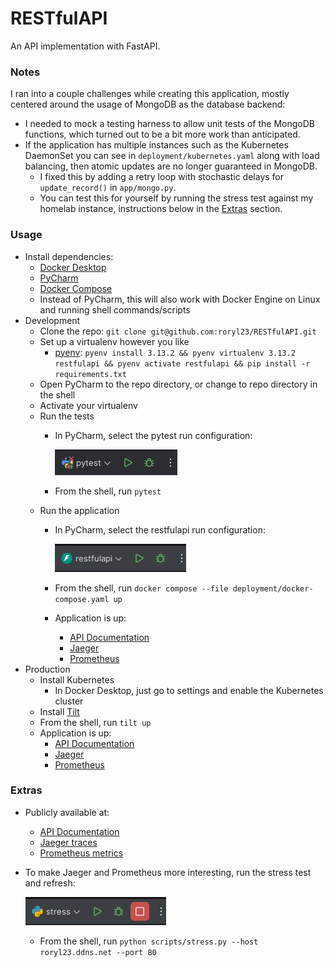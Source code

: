 # RESTfulAPI

An API implementation with FastAPI.

### Notes

I ran into a couple challenges while creating this application,
mostly centered around the usage of MongoDB as the database backend:

* I needed to mock a testing harness to allow unit tests of the MongoDB functions, 
  which turned out to be a bit more work than anticipated. 
* If the application has multiple instances such as the Kubernetes DaemonSet 
  you can see in `deployment/kubernetes.yaml` along with load balancing, 
  then atomic updates are no longer guaranteed in MongoDB. 
  * I fixed this by adding a retry loop with stochastic delays for
    `update_record()` in `app/mongo.py`. 
  * You can test this for yourself
    by running the stress test against my homelab instance, instructions
    below in the [Extras](#extras) section.

### Usage

* Install dependencies:
  * [Docker Desktop](https://www.docker.com/products/docker-desktop/)
  * [PyCharm](https://www.jetbrains.com/pycharm/)
  * [Docker Compose](https://docs.docker.com/compose/install/)
  * Instead of PyCharm, this will also work with Docker Engine on Linux
    and running shell commands/scripts
* Development
  * Clone the repo: `git clone git@github.com:roryl23/RESTfulAPI.git`
  * Set up a virtualenv however you like
    * [pyenv](https://github.com/pyenv/pyenv?tab=readme-ov-file#installation): 
      `pyenv install 3.13.2 && pyenv virtualenv 3.13.2 restfulapi && pyenv activate restfulapi && pip install -r requirements.txt`
  * Open PyCharm to the repo directory, or change to repo directory in the shell
  * Activate your virtualenv
  * Run the tests
    * In PyCharm, select the pytest run configuration:

      ![PyCharm](./docs/pytest.png)

    * From the shell, run `pytest`
  * Run the application
    * In PyCharm, select the restfulapi run configuration: 

      ![PyCharm](./docs/restfulapi.png)
    * From the shell, run `docker compose --file deployment/docker-compose.yaml up`
    * Application is up:
      * [API Documentation](http://localhost:8080/docs#/)
      * [Jaeger](http://localhost:16686/)
      * [Prometheus](http://localhost:9090/)
* Production
  * Install Kubernetes
    * In Docker Desktop, just go to settings and enable the Kubernetes cluster
  * Install [Tilt](https://docs.tilt.dev/)
  * From the shell, run `tilt up`
  * Application is up:
    * [API Documentation](http://localhost:8010/docs#/)
    * [Jaeger](http://localhost:16686/)
    * [Prometheus](http://localhost:9090/)

### Extras

* Publicly available at:
  * [API Documentation](http://roryl23.ddns.net/docs)
  * [Jaeger traces](http://roryl23.ddns.net:16686/search?limit=1500&lookback=5m&maxDuration&minDuration&service=restfulapi&start=1742772779636000&tags=%7B%22resource%22%3A%22mongo%22%7D)
  * [Prometheus metrics](http://roryl23.ddns.net:9090/graph?g0.expr=http_request_duration_milliseconds_bucket&g0.tab=0&g0.display_mode=lines&g0.show_exemplars=0&g0.range_input=5m)
* To make Jaeger and Prometheus more interesting, run the stress test and refresh:
      
  ![PyCharm](./docs/stress.png)
  * From the shell, run `python scripts/stress.py --host roryl23.ddns.net --port 80`
